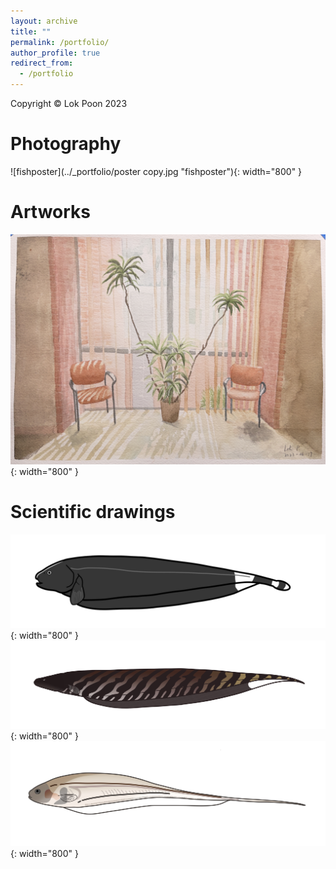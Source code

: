 ```yaml
---
layout: archive
title: ""
permalink: /portfolio/
author_profile: true
redirect_from:
  - /portfolio
---
```

Copyright © Lok Poon 2023
# Photography
![fishposter](../_portfolio/poster copy.jpg "fishposter"){: width="800" }

#  Artworks
![biopainting](../_portfolio/IMG_8614.jpg){: width="800" }

# Scientific drawings

![biopainting](../_portfolio/Apteronotus_albifron.jpg){: width="800" }
![biopainting](../_portfolio/carapo.jpg "biopainting"){: width="800" }
![biopainting](../_portfolio/Eigen_Final.jpg){: width="800" }